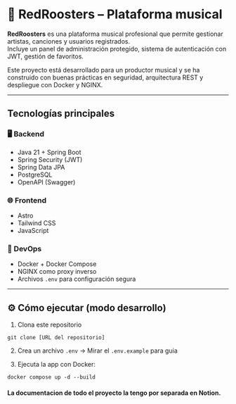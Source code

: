 # 🎵 RedRoosters – Plataforma musical

**RedRoosters** es una plataforma musical profesional que permite gestionar artistas, canciones y usuarios registrados.  
Incluye un panel de administración protegido, sistema de autenticación con JWT, gestión de favoritos.

Este proyecto está desarrollado para un productor musical y se ha construido con buenas prácticas en seguridad, arquitectura REST y despliegue con Docker y NGINX.

---

## Tecnologías principales

### 🖥️ Backend
- Java 21 + Spring Boot
- Spring Security (JWT)
- Spring Data JPA
- PostgreSQL
- OpenAPI (Swagger)

### 🌐 Frontend
- Astro
- Tailwind CSS
- JavaScript

### 🧰 DevOps
- Docker + Docker Compose
- NGINX como proxy inverso
- Archivos `.env` para configuración segura

---

## ⚙️ Cómo ejecutar (modo desarrollo)

1. Clona este repositorio
```
git clone [URL del repositorio]
```
2. Crea un archivo `.env` -> Mirar el `.env.example` para guia


3. Ejecuta la app con Docker:
```
docker compose up -d --build 
```

#### La documentacion de todo el proyecto la tengo por separada en Notion.




